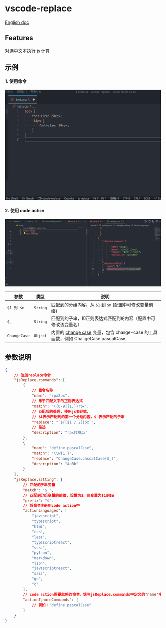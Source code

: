 # vscode-replace

[English doc](./README.md)

## Features

对选中文本执行 js 计算

## 示例

#### 1. 使用命令

![example](images/example.gif)

#### 2. 使用 code action

![example2](images/example2.gif)

| 参数         | 类型     | 说明                                                                                                                          |
| ------------ | -------- | ----------------------------------------------------------------------------------------------------------------------------- |
| `$1 到 $n`   | `String` | 匹配到的分组内容，从 `$1` 到 `$n` (配置中可修改变量前缀)                                                                      |
| `$_`         | `String` | 匹配到的子串，即正则表达式匹配到的内容（配置中可修改该变量名）                                                                |
| `ChangeCase` | `Object` | 内置的 [change case](https://www.npmjs.com/package/change-case) 变量，包含 change-case 的工具函数，例如 ChangeCase.pascalCase |

## 参数说明

```json
{
    // 注册replace命令
    "jsReplace.commands": [
        {
            // 指令名称
            "name": "rpx2px",
            // 用于匹配文字的正则表达式
            "match": "([0-9]{1,})rpx",
            // 匹配后的处理，使用js表达式，
            // $1表示匹配到的第一个分组内容，$_表示匹配的子串
            "replace": "`${($1 / 2)}px`",
            // 描述
            "description": "rpx转换px"
        },
        {
            "name": "define pascalCase",
            "match": "\\w{1,}",
            "replace": "ChangeCase.pascalCase($_)",
            "description": "AaBb"
        }
    ],
    "jsReplace.setting": {
        // 匹配的子串变量
        "match": "$_",
        // 匹配到分组变量的前缀，设置为$，则变量为$1到$n
        "prefix": "$",
        // 将命令注册到code action中
        "actionLanguages": [
            "javascript",
            "typescript",
            "html",
            "css",
            "less",
            "typescriptreact",
            "scss",
            "python",
            "markdown",
            "json",
            "javascriptreact",
            "sass",
            "go",
            "c"
        ],
        // code action需要忽略的命令，填写jsReplace.commands中定义的"name"字段
        "actionIgnoreCommands": [
            // 例如："define pascalCase"
        ]
    }
}
```
